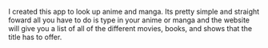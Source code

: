I created this app to look up anime and manga. 
Its pretty simple and straight foward all you have to do is type in your anime or manga and the website will give you a list of all of the different movies, books, and shows that the title has to offer.
